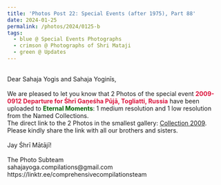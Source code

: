 ```yaml
---
title: 'Photos Post 22: Special Events (after 1975), Part 88'
date: 2024-01-25
permalink: /photos/2024/0125-b
tags:
  - blue @ Special Events Photographs
  - crimson @ Photographs of Shri Mataji
  - green @ Updates
---
```


<p>
<br>
Dear Sahaja Yogis and Sahaja Yoginīs,<br>
<br>
We are pleased to let you know that 2 Photos of the special event <font color="Crimson"><b>2009-0912 Departure for Śhrī Gaṇeśha Pūjā, Togliatti, Russia</b></font> have been uploaded to <font color="DarkGreen"><b>Eternal Moments</b></font>: 1 medium resolution and 1 low resolution from the Named Collections.<br>
The direct link to the 2 Photos in the smallest gallery: <a href="https://eternalmoments.smugmug.com/Collections/Alan-Wherry-Collection/2009">Collection 2009</a>.<br>
Please kindly share the link with all our brothers and sisters.<br>
<br>
Jay Śhrī Mātājī!<br>
<br>
The Photo Subteam<br>
sahajayoga.compilations@gmail.com<br>
https://linktr.ee/comprehensivecompilationsteam
</p>